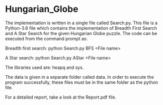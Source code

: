 # Hungarian_Globe
The implementation is written in a single file called Search.py. This file is a Python-3.6 file which contains the implementation of Breadth First Search and A Star Search for the given Hungarian Globe puzzle. The code can be executed from the command prompt as:

Breadth first search:
python Search.py BFS \<File name\> 

A Star search:
python Search.py AStar \<File name\>

The libraries used are: heapq and sys.

The data is given in a separate folder called data. In order to execute the program successfully, these files must be in the same folder as the python file.

For a detailed report, take a look at the Report.pdf file.
